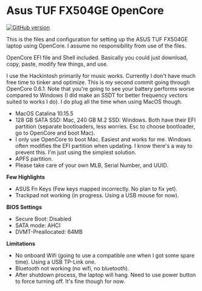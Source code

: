 # Asus TUF FX504GE OpenCore
[![GitHub version](https://img.shields.io/badge/OpenCore-0.6.1-brightgreen)](https://github.com/acidanthera/OpenCorePkg)

This is the files and configuration for setting up the ASUS TUF FX504GE laptop using OpenCore. I assume no responsibility from use of the files.

OpenCore EFI file and Shell included. Basically you could just download, copy, paste, modify few things, and use.

I use the Hackintosh primarily for music works. Currently I don't have much free time to tinker and optimize. This is my second commit going through OpenCore 0.6.1. Note that you're going to see your battery performs worse compared to Windows (I did make an SSDT for better frequency vectors suited to works I do). I do plug all the time when using MacOS though.

- MacOS Catalina 10.15.5
- 128 GB SATA SSD: Mac, 240 GB M.2 SSD: Windows. Both have their EFI partition (separate bootloaders, less worries. Esc to choose bootloader, go to OpenCore and boot Mac).
- I only use OpenCore to boot Mac. Easiest and works for me. Windows often modifies the EFI partition when updating. I know there's a way to prevent this. I'm just using the simplest solution.
- APFS partition.
- Please take care of your own MLB, Serial Number, and UUID.

**Few Highlights**
- ASUS Fn Keys (Few keys mapped incorrectly. No plan to fix yet).
- Trackpad not working (in progress. Using a USB mouse for now).

**BIOS Settings**
- Secure Boot: Disabled
- SATA mode: AHCI
- DVMT-Preallocated: 64MB

**Limitations**
- No onboard Wifi (going to use a compatible one when I got some spare time). Using a USB TP-Link one.
- Bluetooth not working (no wifi, no bluetooth).
- After shutdown process, the laptop will hang. Need to use power button to force turning off. It's fine though for now.
